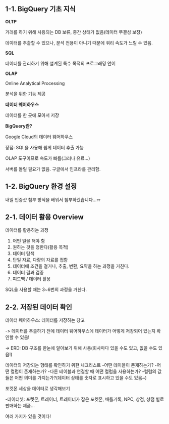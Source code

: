 ## 1-1. BigQuery 기초 지식

**OLTP**

거래를 하기 위해 사용되는 DB
보류, 중간 상태가 없음(데이터 무결성 보장)

데이터를 추출할 수 있으나, 분석 전용이 아니기 때문에 쿼리 속도가 느릴 수 있음.

**SQL**

데이터를 관리하기 위해 설계된 특수 목적의 프로그래밍 언어

**OLAP**

Online Analytical Processing

분석을 위한 기능 제공

**데이터 웨어하우스**

데이터를 한 곳에 모아서 저장

**BigQuery란?**

Google Cloud의 데이터 웨어하우스

장점: SQL을 사용해 쉽게 데이터 추출 가능

OLAP 도구이므로 속도가 빠름(그러나 유료...)

서버를 돌릴 필요가 없음. 구글에서 인프라를 관리함.



## 1-2. BigQuery 환경 설정

내일 인증샷 첨부 방식을 배워서 첨부하겠습니다...ㅠ


## 2-1. 데이터 활용 Overview

데이터를 활용하는 과정
1. 어떤 일을 해야 함
2. 원하는 것을 정한다(활용 목적)
3. 데이터 탐색
4. 단일 자료, 다량의 자료를 접함
5. 데이터에 조건을 걸거나, 추출, 변환, 요약을 하는 과정을 거친다.
6. 데이터 결과 검증
7. 피드백 / 데이터 활용

SQL을 사용할 때는 3~6번의 과정을 거친다.


## 2-2. 저장된 데이터 확인

데이터 웨어하우스: 데이터를 저장하는 창고

-> 데이터를 추출하기 전에 데이터 웨어하우스에 데이터가 어떻게 저장되어 있는지 확인할 수 있음!

-> ERD: DB 구조를 한눈에 알아보기 위해 사용(회사마다 있을 수도 있고, 없을 수도 있음!)

데이터의 저장되는 형태를 확인하기 위한 체크리스트
-어떤 테이블이 존재하는가?
-어떤 컬럼이 존재하는가?
-다른 테이블과 연결할 때 어떤 컬럼을 사용하는가?
-컬럼의 값들은 어떤 의미를 가지는가?(데이터 상태를 숫자로 표시하고 있을 수도 있음~)

포켓몬 세상을 데이터로 생각해보기

-데이터셋: 포켓몬, 트레이너, 트레이너가 잡은 포켓몬, 배틀기록, NPC, 상점, 상점 별로 판매하는 제품...

여러 가지가 있을 것이다!